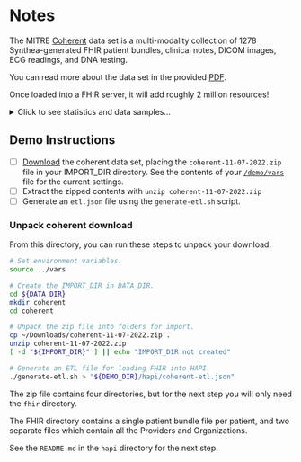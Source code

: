 [Download]: https://synthea.mitre.org/downloads
[Coherent]: https://doi.org/10.3390/electronics11081199
[PDF]: https://www.mdpi.com/2079-9292/11/8/1199/pdf?version=1649835714

# Notes
The MITRE [Coherent] data set is a multi-modality collection of
1278 Synthea-generated FHIR patient bundles, clinical notes, DICOM images,
ECG readings, and DNA testing.

You can read more about the data set in the provided [PDF].

Once loaded into a FHIR server, it will add roughly 2 million resources!

<details><summary>Click to see statistics and data samples...</summary>

![image](https://www.mdpi.com/electronics/electronics-11-01199/article_deploy/html/images/electronics-11-01199-g0A1.png)
![image](https://www.mdpi.com/electronics/electronics-11-01199/article_deploy/html/images/electronics-11-01199-g0A2.png)
![image](https://www.mdpi.com/electronics/electronics-11-01199/article_deploy/html/images/electronics-11-01199-g0A4.png)
![image](https://www.mdpi.com/electronics/electronics-11-01199/article_deploy/html/images/electronics-11-01199-g0A3.png)
![image](https://www.mdpi.com/electronics/electronics-11-01199/article_deploy/html/images/electronics-11-01199-g0A4.png)
![image](https://www.mdpi.com/electronics/electronics-11-01199/article_deploy/html/images/electronics-11-01199-g0A5.png)
![image](https://www.mdpi.com/electronics/electronics-11-01199/article_deploy/html/images/electronics-11-01199-g0A6.png)
![image](https://www.mdpi.com/electronics/electronics-11-01199/article_deploy/html/images/electronics-11-01199-g0A7.png)
![image](https://www.mdpi.com/electronics/electronics-11-01199/article_deploy/html/images/electronics-11-01199-g0A8.png)
![image](https://www.mdpi.com/electronics/electronics-11-01199/article_deploy/html/images/electronics-11-01199-g0A9.png)

</details>

## Demo Instructions

- [ ] [Download] the coherent data set, placing the `coherent-11-07-2022.zip` file in your IMPORT_DIR directory.  See the contents of your [`/demo/vars`](https://github.com/barabo/fhir-to-omop-demo/blob/main/demo/vars) file for the current settings.
- [ ] Extract the zipped contents with `unzip coherent-11-07-2022.zip`
- [ ] Generate an `etl.json` file using the `generate-etl.sh` script.

### Unpack coherent download

From this directory, you can run these steps to unpack your download.

```bash
# Set environment variables.
source ../vars

# Create the IMPORT_DIR in DATA_DIR.
cd ${DATA_DIR}
mkdir coherent
cd coherent

# Unpack the zip file into folders for import.
cp ~/Downloads/coherent-11-07-2022.zip .
unzip coherent-11-07-2022.zip
[ -d "${IMPORT_DIR}" ] || echo "IMPORT_DIR not created"

# Generate an ETL file for loading FHIR into HAPI.
./generate-etl.sh > "${DEMO_DIR}/hapi/coherent-etl.json"
```

The zip file contains four directories, but for the next step you will only need
the `fhir` directory.

The FHIR directory contains a single patient bundle file per patient, and
two separate files which contain all the Providers and Organizations.

See the `README.md` in the `hapi` directory for the next step.
